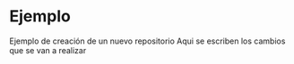 # Ejemplo
Ejemplo de creación de un nuevo repositorio
Aqui se escriben los cambios que se van a realizar 
